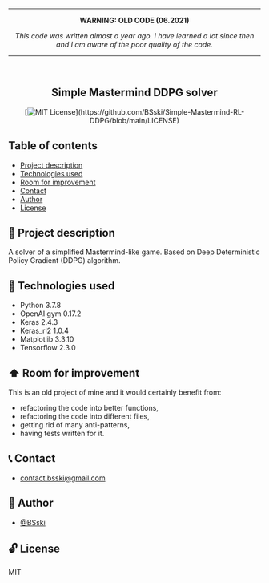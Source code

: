 <br>
<hr>
<b><p align="center">WARNING: OLD CODE (06.2021)</p></b>
<i><p align="center">This code was written almost a year ago. I have learned a lot since then and I am aware of the poor quality of the code.</p></i>
<hr>
<br>

<p align="center">
  <h2 align="center">Simple Mastermind DDPG solver</h2>
</p>

<div markdown="1" align="center">

[![MIT License](https://img.shields.io/apm/l/atomic-design-ui.svg?)](https://github.com/BSski/Simple-Mastermind-RL-DDPG/blob/main/LICENSE)

</div>


## Table of contents
* [Project description](#scroll-project-description)
* [Technologies used](#hammer-technologies-used)
* [Room for improvement](#arrow_up-room-for-improvement)
* [Contact](#telephone_receiver-contact)
* [Author](#construction_worker-author)
* [License](#unlock-license)


## :scroll: Project description
A solver of a simplified Mastermind-like game. Based on Deep Deterministic Policy Gradient (DDPG) algorithm.


## :hammer: Technologies used
- Python 3.7.8
- OpenAI gym 0.17.2
- Keras 2.4.3
- Keras_rl2 1.0.4
- Matplotlib 3.3.10
- Tensorflow 2.3.0


## :arrow_up: Room for improvement
This is an old project of mine and it would certainly benefit from:
- refactoring the code into better functions,
- refactoring the code into different files,
- getting rid of many anti-patterns,
- having tests written for it.


## :telephone_receiver: Contact
- <contact.bsski@gmail.com>


## :construction_worker: Author
- [@BSski](https://www.github.com/BSski)


## :unlock: License
MIT

